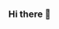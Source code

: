 ### Hi there 👋

<!--
**Pranalibit/Pranalibit** is a ✨ _special_ ✨ repository because its `README.md` (this file) appears on your GitHub profile.

Here are some ideas to get you started:

- 🔭 I’m currently working on Text Summarizer
- 🌱 I’m currently learning Java
- 👯 I’m looking to collaborate on some open source organization related my favourite domains
- 🤔 I’m looking for help with ...
- 💬 Ask me about ...
- 📫 How to reach me: ...
- 😄 Pronouns: ...
- ⚡ Fun fact: ...
-->
